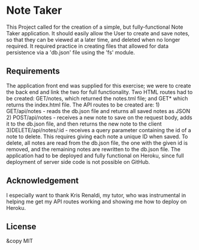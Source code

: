# Note Taker

This Project called for the creation of a simple, but fully-functional Note Taker application. It should easily allow the User to create and save notes, so that they can be viewed at a later time, and deleted when no longer required. It required practice in creating files that allowed for data persistence via a 'db.json' file using the 'fs' module.


## Requirements

The application front end was supplied for this exercise; we were to create the back end and link the two for full functionality. Two HTML routes had to be created: GET/notes, which returned the notes.tml file; and GET* which returns the index.html file. The API routes to be created are: 1) GET/api/notes - reads the db.json file and returns all saved notes as JSON 2) POST/api/notes - receives a new note to save on the request body, adds it to the db.json file, and then returns the new note to the client 3)DELETE/api/notes/:id - receives a query parameter containing the id of a note to delete. This requires giving each note a unique ID when saved. To delete, all notes are read from the db.json file, the one with the given id is removed, and the remaining notes are rewritten to the db.json file. The application had to be deployed and fully functional on Heroku, since full deployment of server side code is not possible on GitHub.


## Acknowledgement

I especially want to thank Kris Renaldi, my tutor, who was instrumental in helping me get my API routes working and showing me how to deploy on Heroku.


## License

&copy MIT





